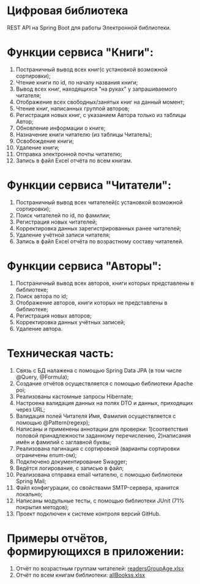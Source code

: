 # Цифровая библиотека
REST API на Spring Boot для работы Электронной библиотеки.

# Функции сервиса "Книги":
1. Постраничный вывод всех книг(с установкой возможной сортировки);
2. Чтение книги по id, по началу названия книги;
3. Вывод всех книг, находящихся "на руках" у запрашиваемого читателя;
4. Отображение всех свободных/занятых книг на данный момент;
5. Чтение книг, написанных группой авторов;
6. Регистрация новых книг, с указанием Автора только из таблицы Автор;
7. Обновление информации о книге;
8. Назначение книги читателю (из таблицы Читатель);
9. Освобождение книги;
10. Удаление книги;
11. Отправка электронной почты читателю;
12. Запись в файл Excel отчёта по всем книгам.

# Функции сервиса "Читатели":
1. Постраничный вывод всех читателей(с установкой возможной сортировки);
2. Поиск читателей по id, по фамилии;
3. Регистрация новых читателей;
4. Корректировка данных зарегистрированных ранее читателей;
5. Удаление учётной записи читателя;
6. Запись в файл Excel отчёта по возрастному составу читателей.

# Функции сервиса "Авторы":
1. Постраничный вывод всех авторов, книги которых представлены в библиотеке;
2. Поиск автора по id;
3. Отображение авторов, книги которых не представлены в библиотеке;
4. Регистрация новых авторов;
5. Корректировка данных учётных записей;
6. Удаление автора.

# Техническая часть:
1. Связь с БД налажена с помощью Spring Data JPA (в том числе @Query, @Formula);
2. Создание отчётов осуществляется с помощью библиотеки Apache poi;
3. Реализованы кастомные запросы Hibernate;
4. Настроена валидация данных на полях DTO и данных, приходящих через URL;
5. Валидация полей Читателя Имя, Фамилия осуществляется с помощью @Pattern(regexp);
6. Написаны и применены аннотации для проверки: 
   1)соответствия половой принадлежности заданному перечислению,
   2)написания имён и фамилий с заглавной буквы;
7. Реализована пагинация с сортировкой (варианты сортировки ограничены enum-ом);
8. Подключено документирование Swagger;
9. Ведётся логирование, с записью в файл;
10. Реализована отправка email читателю, с помощью библиотеки Spring Mail;
11. Файл конфигурации, со свойствами SMTP-сервера, хранится локально;
12. Написаны модульные тесты, с помощью библиотеки JUnit (71% покрытия методов);
13. Проект подключен к системе контроля версий GitHub.

# Примеры отчётов, формирующихся в приложении:
1. Отчёт по возрастным группам читателей: [readersGroupAge.xlsx](https://github.com/Anastasiya-Ko/MyDigitalLibrary/files/11798900/readersGroupAge.xlsx)
2. Отчёт по всем книгам библиотеки: [allBookss.xlsx](https://github.com/Anastasiya-Ko/MyDigitalLibrary/files/11884564/allBookss.xlsx)


